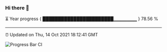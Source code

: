 ### Hi there 👋

⏳ Year progress { ███████████████████████▁▁▁▁▁▁▁ } 78.56 %

---

⏰ Updated on Thu, 14 Oct 2021 18:12:41 GMT

![Progress Bar CI](https://github.com/liununu/liununu/workflows/Progress%20Bar%20CI/badge.svg)
